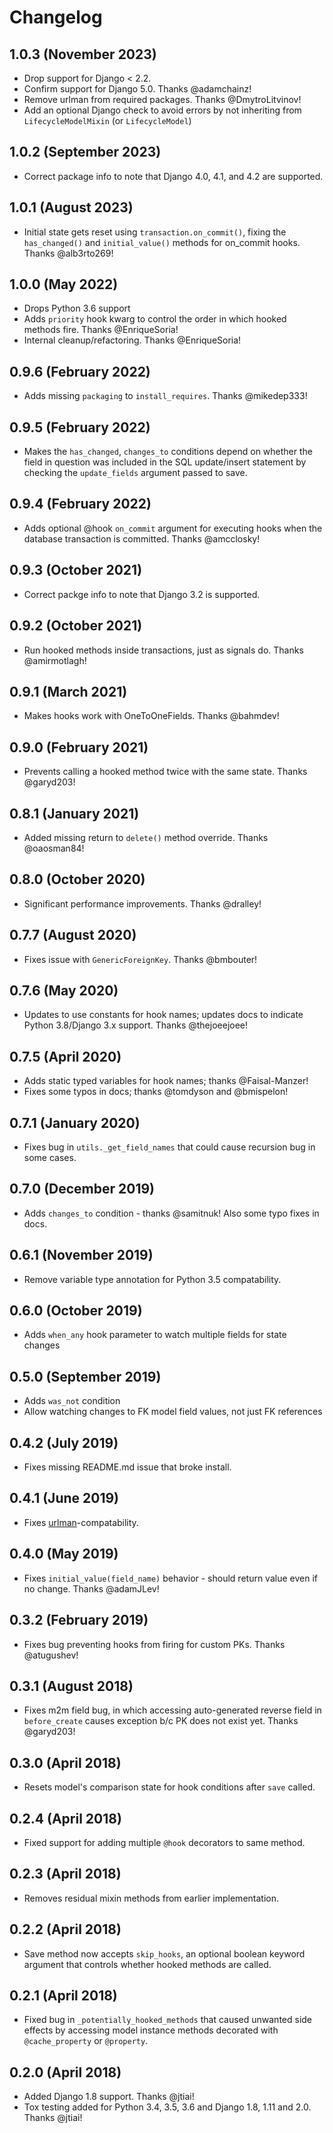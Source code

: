 # Changelog

## 1.0.3 (November 2023)

- Drop support for Django < 2.2.
- Confirm support for Django 5.0. Thanks @adamchainz!
- Remove urlman from required packages. Thanks @DmytroLitvinov!
- Add an optional Django check to avoid errors by not inheriting from `LifecycleModelMixin` (or `LifecycleModel`) 

## 1.0.2 (September 2023)

- Correct package info to note that Django 4.0, 4.1, and 4.2 are supported.

## 1.0.1 (August 2023)

- Initial state gets reset using `transaction.on_commit()`, fixing the `has_changed()` and `initial_value()` methods for on_commit hooks. Thanks @alb3rto269!


## 1.0.0 (May 2022)

- Drops Python 3.6 support
- Adds `priority` hook kwarg to control the order in which hooked methods fire. Thanks @EnriqueSoria!
- Internal cleanup/refactoring. Thanks @EnriqueSoria!

## 0.9.6 (February 2022)

- Adds missing `packaging` to `install_requires`. Thanks @mikedep333!

## 0.9.5 (February 2022)

- Makes the `has_changed`, `changes_to` conditions depend on whether the field in question was included in the SQL update/insert statement by checking
  the `update_fields` argument passed to save.

## 0.9.4 (February 2022)

- Adds optional @hook `on_commit` argument for executing hooks when the database transaction is committed. Thanks @amcclosky!

## 0.9.3 (October 2021)

- Correct packge info to note that Django 3.2 is supported.

## 0.9.2 (October 2021)

- Run hooked methods inside transactions, just as signals do. Thanks @amirmotlagh!

## 0.9.1 (March 2021)

- Makes hooks work with OneToOneFields. Thanks @bahmdev!

## 0.9.0 (February 2021)

- Prevents calling a hooked method twice with the same state. Thanks @garyd203!

## 0.8.1 (January 2021)

- Added missing return to `delete()` method override. Thanks @oaosman84!

## 0.8.0 (October 2020)

- Significant performance improvements. Thanks @dralley!

## 0.7.7 (August 2020)

- Fixes issue with `GenericForeignKey`. Thanks @bmbouter!

## 0.7.6 (May 2020)

- Updates to use constants for hook names; updates docs to indicate Python 3.8/Django 3.x support. Thanks @thejoeejoee!

## 0.7.5 (April 2020)

- Adds static typed variables for hook names; thanks @Faisal-Manzer!
- Fixes some typos in docs; thanks @tomdyson and @bmispelon!

## 0.7.1 (January 2020)

- Fixes bug in `utils._get_field_names` that could cause recursion bug in some cases.

## 0.7.0 (December 2019)

- Adds `changes_to` condition - thanks @samitnuk! Also some typo fixes in docs.

## 0.6.1 (November 2019)

- Remove variable type annotation for Python 3.5 compatability.

## 0.6.0 (October 2019)

- Adds `when_any` hook parameter to watch multiple fields for state changes

## 0.5.0 (September 2019)

- Adds `was_not` condition
- Allow watching changes to FK model field values, not just FK references

## 0.4.2 (July 2019)

- Fixes missing README.md issue that broke install.

## 0.4.1 (June 2019)

- Fixes [urlman](https://github.com/andrewgodwin/urlman)-compatability.

## 0.4.0 (May 2019)

- Fixes `initial_value(field_name)` behavior - should return value even if no change. Thanks @adamJLev!

## 0.3.2 (February 2019)

- Fixes bug preventing hooks from firing for custom PKs. Thanks @atugushev!

## 0.3.1 (August 2018)

- Fixes m2m field bug, in which accessing auto-generated reverse field in `before_create` causes exception b/c PK does not exist yet. Thanks @garyd203!

## 0.3.0 (April 2018)

- Resets model's comparison state for hook conditions after `save` called.

## 0.2.4 (April 2018)

- Fixed support for adding multiple `@hook` decorators to same method.

## 0.2.3 (April 2018)

- Removes residual mixin methods from earlier implementation.

## 0.2.2 (April 2018)

- Save method now accepts `skip_hooks`, an optional boolean keyword argument that controls whether hooked methods are called.

## 0.2.1 (April 2018)

- Fixed bug in `_potentially_hooked_methods` that caused unwanted side effects by accessing model instance methods decorated with `@cache_property` or `@property`.

## 0.2.0 (April 2018)

- Added Django 1.8 support. Thanks @jtiai!
- Tox testing added for Python 3.4, 3.5, 3.6 and Django 1.8, 1.11 and 2.0. Thanks @jtiai!